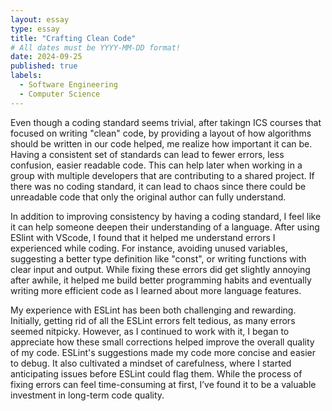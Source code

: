 ```yaml
---
layout: essay
type: essay
title: "Crafting Clean Code"
# All dates must be YYYY-MM-DD format!
date: 2024-09-25
published: true
labels:
  - Software Engineering
  - Computer Science
---
```


Even though a coding standard seems trivial, after takingn ICS courses that focused on writing "clean" code, by providing a layout of how algorithms should be written in our code helped, me realize how important it can be. Having a consistent set of standards can lead to fewer errors, less confusion, easier readable code. This can help later when working in a group with multiple developers that are contributing to a shared project. If there was no coding standard, it can lead to chaos since there could be unreadable code that only the original author can fully understand. 

In addition to improving consistency by having a coding standard, I feel like it can help someone deepen their understanding of a language. After using ESlint with VScode, I found that it helped me understand errors I experienced while coding. For instance, avoiding unused variables, suggesting a better type definition like "const", or writing functions with clear input and output. While fixing these errors did get slightly annoying after awhile, it helped me build better programming habits and eventually writing more efficient code as I learned about more language features.

My experience with ESLint has been both challenging and rewarding. Initially, getting rid of all the ESLint errors felt tedious, as many errors seemed nitpicky. However, as I continued to work with it, I began to appreciate how these small corrections helped improve the overall quality of my code. ESLint's suggestions made my code more concise and easier to debug. It also cultivated a mindset of carefulness, where I started anticipating issues before ESLint could flag them. While the process of fixing errors can feel time-consuming at first, I’ve found it to be a valuable investment in long-term code quality.
